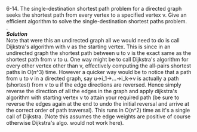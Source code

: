 6-14. The single-destination shortest path problem for a directed graph seeks the shortest path from every vertex to a specified vertex v. 
Give an efficient algorithm to solve the single-destination shortest paths problem.   
.   
***Solution***   
Note that were this an undirected graph all we would need to do is call Dijkstra's algorithm with v as the starting vertex.
This is since in an undirected graph the shortest path between u to v is the exact same as the shortest path from v to u. One way might be
to call Dijkstra's algorithm for every other vertex other than v, effectively computing the all-pairs shortest paths in O(n^3) time.
However a quicker way would be to notice that a path from u to v in a directed graph, say u->i_1->...->i_k->v is actually a path (shortest) from v to u
if the edge directions are reversed. Hence simply reverse the direction of all the edges in the graph and apply dijkstra's algorithm
with starting vertex v to attain your required path (be sure to reverse the edges again at the end to undo the initial reversal
and arrive at the correct order of path traversal). This runs in O(n^2) time as it's a single call of Dijkstra. (Note this assumes the edge
weights are positive of course otherwise Dijkstra's algo. would not work here).

